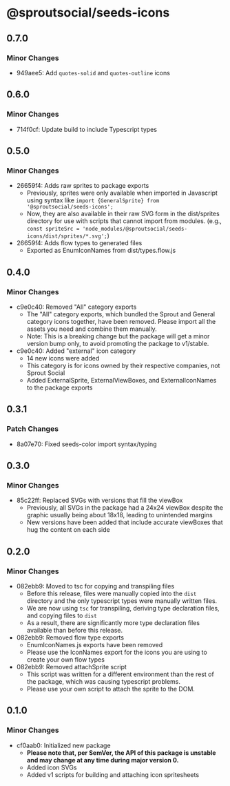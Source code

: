 # @sproutsocial/seeds-icons

## 0.7.0

### Minor Changes

- 949aee5: Add `quotes-solid` and `quotes-outline` icons

## 0.6.0

### Minor Changes

- 714f0cf: Update build to include Typescript types

## 0.5.0

### Minor Changes

- 26659f4: Adds raw sprites to package exports
  - Previously, sprites were only available when imported in Javascript using syntax like `import {GeneralSprite} from '@sproutsocial/seeds-icons';`
  - Now, they are also available in their raw SVG form in the dist/sprites directory for use with scripts that cannot import from modules. (e.g., `const spriteSrc = 'node_modules/@sproutsocial/seeds-icons/dist/sprites/*.svg';`)
- 26659f4: Adds flow types to generated files
  - Exported as EnumIconNames from dist/types.flow.js

## 0.4.0

### Minor Changes

- c9e0c40: Removed "All" category exports
  - The "All" category exports, which bundled the Sprout and General category icons together, have been removed. Please import all the assets you need and combine them manually.
  - Note: This is a breaking change but the package will get a minor version bump only, to avoid promoting the package to v1/stable.
- c9e0c40: Added "external" icon category
  - 14 new icons were added
  - This category is for icons owned by their respective companies, not Sprout Social
  - Added ExternalSprite, ExternalViewBoxes, and ExternalIconNames to the package exports

## 0.3.1

### Patch Changes

- 8a07e70: Fixed seeds-color import syntax/typing

## 0.3.0

### Minor Changes

- 85c22ff: Replaced SVGs with versions that fill the viewBox
  - Previously, all SVGs in the package had a 24x24 viewBox despite the graphic usually being about 18x18, leading to unintended margins
  - New versions have been added that include accurate viewBoxes that hug the content on each side

## 0.2.0

### Minor Changes

- 082ebb9: Moved to tsc for copying and transpiling files
  - Before this release, files were manually copied into the `dist` directory and the only typescript types were manually written files.
  - We are now using `tsc` for transpiling, deriving type declaration files, and copying files to `dist`
  - As a result, there are significantly more type declaration files available than before this release.
- 082ebb9: Removed flow type exports
  - EnumIconNames.js exports have been removed
  - Please use the IconNames export for the icons you are using to create your own flow types
- 082ebb9: Removed attachSprite script
  - This script was written for a different environment than the rest of the package, which was causing typescript problems.
  - Please use your own script to attach the sprite to the DOM.

## 0.1.0

### Minor Changes

- cf0aab0: Initialized new package
  - **Please note that, per SemVer, the API of this package is unstable and may change at any time during major version 0.**
  - Added icon SVGs
  - Added v1 scripts for building and attaching icon spritesheets
